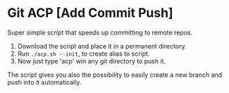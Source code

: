 # Git ACP [Add Commit Push]
Super simple script that speeds up committing to remote repos.

1. Download the script and place it in a permanent directory.
2. Run `./acp.sh --init`, to create alias to script.
3. Now just type 'acp' win any git directory to push it.

The script gives you also the possibility to easily create a new branch and push into it automatically.

